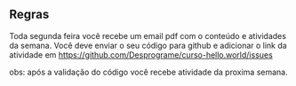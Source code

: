 ## Regras

Toda segunda feira você recebe um email pdf com o conteúdo e atividades da semana. Você deve enviar o seu código para github e adicionar o link da 
atividade em https://github.com/Desprograme/curso-hello.world/issues

obs: após a validação do código você recebe atividade da proxima semana. 
